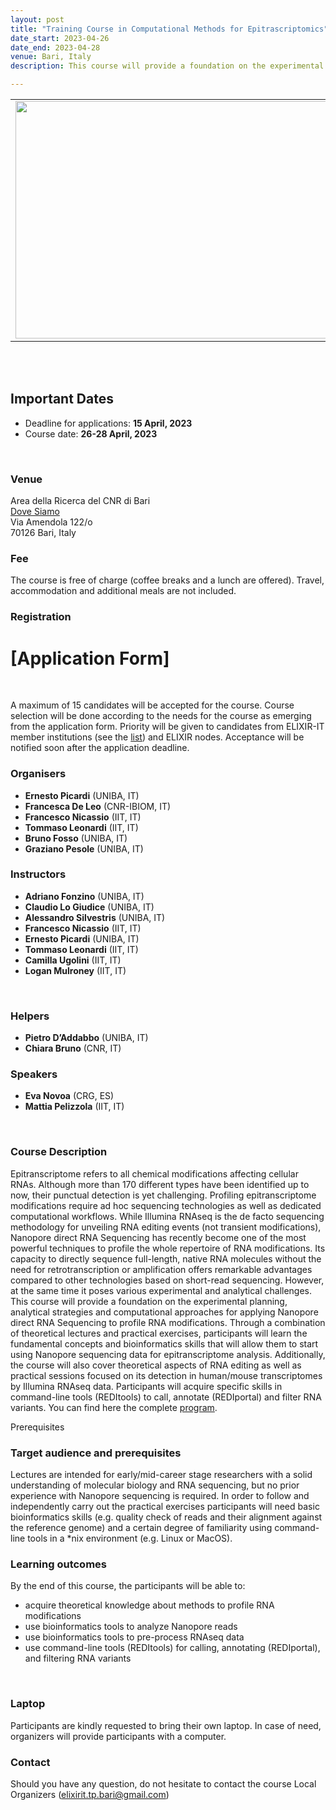 ```yaml
---
layout: post
title: "Training Course in Computational Methods for Epitrascriptomics"
date_start: 2023-04-26
date_end: 2023-04-28   
venue: Bari, Italy
description: This course will provide a foundation on the experimental planning, analytical strategies and computational approaches for applying Nanopore direct RNA Sequencing to profile RNA modifications. Through a combination of theoretical lectures and practical exercises, participants will learn the fundamental concepts and bioinformatics skills that will allow them to start using Nanopore sequencing data for epitranscriptome analysis.

---
```



<table border="0">
<tr>
	<td>
	<img src="../../../img/Logo_Computational_Methods_Bari.png" height="380" width="800">
	</td>	
</tr>	
</table>


<br>
<br>

## Important Dates 
- Deadline for applications: **15 April, 2023**
- Course date: **26-28 April, 2023** 
<br>

### Venue
Area della Ricerca del CNR di Bari<br>
[Dove Siamo](https://www.ba.cnr.it/dovesiamo.html)<br>
Via Amendola 122/o<br>
70126 Bari, Italy
<br>

### Fee
The course is free of charge (coffee breaks and a lunch are offered).
Travel, accommodation and additional meals are not included.
<br>

### Registration 

# [Application Form]
<br>

A maximum of 15 candidates will be accepted for the course. Course selection will be done according to the needs for the course as emerging from the application form. Priority will be given to candidates from ELIXIR-IT member institutions (see the [list](https://elixir-italy.org/about/)) and ELIXIR nodes. 
Acceptance will be notified soon after the application deadline. 
<br>
### Organisers
- **Ernesto Picardi** (UNIBA, IT)
- **Francesca De Leo** (CNR-IBIOM, IT)
- **Francesco Nicassio** (IIT, IT)
- **Tommaso Leonardi** (IIT, IT)
- **Bruno Fosso** (UNIBA, IT)
- **Graziano Pesole** (UNIBA, IT)

### Instructors
- **Adriano Fonzino** (UNIBA, IT)
- **Claudio Lo Giudice** (UNIBA, IT)
- **Alessandro Silvestris** (UNIBA, IT)
- **Francesco Nicassio** (IIT, IT)
- **Ernesto Picardi** (UNIBA, IT)
- **Tommaso Leonardi** (IIT, IT)
- **Camilla Ugolini** (IIT, IT)
- **Logan Mulroney** (IIT, IT)
<br>

### Helpers
- **Pietro D’Addabbo** (UNIBA, IT)
- **Chiara Bruno** (CNR, IT)

### Speakers
- **Eva Novoa** (CRG, ES)
- **Mattia Pelizzola** (IIT, IT)
<br>

### Course Description
Epitranscriptome refers to all chemical modifications affecting cellular RNAs. Although more than 170 different types have been identified up to now, their punctual detection is yet challenging. Profiling epitranscriptome modifications require ad hoc sequencing technologies as well as dedicated computational workflows. While Illumina RNAseq is the de facto sequencing methodology for unveiling RNA editing events (not transient modifications), Nanopore direct RNA Sequencing has recently become one of the most powerful techniques to profile the whole repertoire of RNA modifications. Its capacity to directly sequence full-length, native RNA molecules without the need for retrotranscription or amplification offers remarkable advantages compared to other technologies based on short-read sequencing. However, at the same time it poses various experimental and analytical challenges.
This course will provide a foundation on the experimental planning, analytical strategies and computational approaches for applying Nanopore direct RNA Sequencing to profile RNA modifications. Through a combination of theoretical lectures and practical exercises, participants will learn the fundamental concepts and bioinformatics skills that will allow them to start using Nanopore sequencing data for epitranscriptome analysis. Additionally, the course will also cover theoretical aspects of RNA editing as well as practical sessions focused on its detection in human/mouse transcriptomes by Illumina RNAseq data. Participants will acquire specific skills in command-line tools (REDItools) to call, annotate (REDIportal) and filter RNA variants.
You can find here the complete [program](https://drive.google.com/file/d/1rMYXnNN5ddKwOHNaFsy4Nn7w0q5rKcxH/view?usp=share_link). 
<br>

 Prerequisites
### Target audience and prerequisites
Lectures are intended for early/mid-career stage researchers with a solid understanding of molecular biology and RNA sequencing, but no prior experience with Nanopore sequencing is required. In order to follow and independently carry out the practical exercises participants will need basic bioinformatics skills (e.g. quality check of reads and their alignment against the reference genome) and a certain degree of familiarity using command-line tools in a *nix environment (e.g. Linux or MacOS).
<br>

### Learning outcomes
By the end of this course, the participants will be able to:

- acquire theoretical knowledge about methods to profile RNA modifications
- use bioinformatics tools to analyze Nanopore reads
- use bioinformatics tools to pre-process RNAseq data
- use command-line tools (REDItools) for calling, annotating (REDIportal), and filtering RNA variants
<br>

### Laptop
Participants are kindly requested to bring their own laptop. In case of need, organizers will provide participants with a computer.
<br>

### Contact
Should you have any question, do not hesitate to contact the course Local Organizers ([elixirit.tp.bari@gmail.com](mailto:elixirit.tp.bari@gmail.com))

